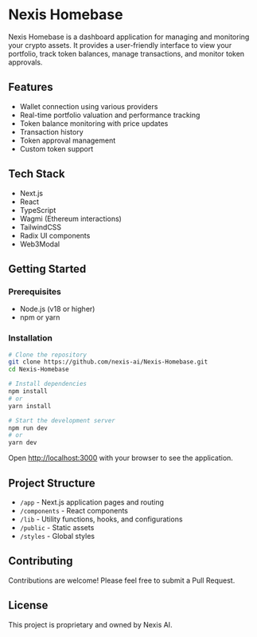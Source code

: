 # Nexis Homebase

Nexis Homebase is a dashboard application for managing and monitoring your crypto assets. It provides a user-friendly interface to view your portfolio, track token balances, manage transactions, and monitor token approvals.

## Features

- Wallet connection using various providers
- Real-time portfolio valuation and performance tracking
- Token balance monitoring with price updates
- Transaction history
- Token approval management
- Custom token support

## Tech Stack

- Next.js
- React
- TypeScript
- Wagmi (Ethereum interactions)
- TailwindCSS
- Radix UI components
- Web3Modal

## Getting Started

### Prerequisites

- Node.js (v18 or higher)
- npm or yarn

### Installation

```bash
# Clone the repository
git clone https://github.com/nexis-ai/Nexis-Homebase.git
cd Nexis-Homebase

# Install dependencies
npm install
# or
yarn install

# Start the development server
npm run dev
# or
yarn dev
```

Open [http://localhost:3000](http://localhost:3000) with your browser to see the application.

## Project Structure

- `/app` - Next.js application pages and routing
- `/components` - React components
- `/lib` - Utility functions, hooks, and configurations
- `/public` - Static assets
- `/styles` - Global styles

## Contributing

Contributions are welcome! Please feel free to submit a Pull Request.

## License

This project is proprietary and owned by Nexis AI. 